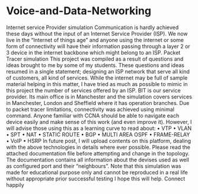 # Voice-and-Data-Networking
Internet service Provider simulation 
Communication is hardly achieved these days without the input of an Internet Service Provider (ISP). We now live in the “Internet of things age” and anyone using the internet or some form of connectivity will have their information passing through a layer 2 or 3 device in the internet backbone which might belong to an ISP.
Packet Tracer simulation
This project was compiled as a result of questions and ideas brought to me by some of my students. These questions and ideas resumed in a single statement; designing an ISP network that serve all kind of customers, all kind of services. While the internet may be full of sample material helping in this matter, I have tried as much as possible to mimic in this project the number of services offered by an ISP.
BIT is our service provider. Its main office is in Manchester and the simulation covers services in Manchester, London and Sheffield where it has operation branches. Due to packet tracer limitations, connectivity was achieved using minimal command. Anyone familiar with CCNA should be able to navigate each device easily and make sense of this work (and even improve it). However, I will advise those using this as a learning curve to read about:
•	VTP
•	VLAN
•	SPT
•	NAT
•	STATIC ROUTE
•	BGP
•	MULTI AREA OSPF
•	FRAME-RELAY
•	VoIP
•	HSRP
In future post, I will upload contents on this platform, dealing with the above technologies in details where ever possible. 
Please read the attached documentation file before attempting and change in the topology. The documentation contains all information about the devises used as well as configured port and their “neighbours”.
Note that this simulation was made for educational purpose only and cannot be reproduced in a real life without appropriate prior successful testing
I hope this will help.
Connect happily
